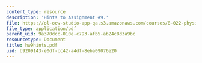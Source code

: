```yaml
---
content_type: resource
description: 'Hints to Assignment #9.'
file: https://ol-ocw-studio-app-qa.s3.amazonaws.com/courses/8-022-physics-ii-electricity-and-magnetism-fall-2002/b9209143e0dfcc42a4df8eba09076e20_hw9hints.pdf
file_type: application/pdf
parent_uid: 9a370dcc-010e-c793-afb5-ab24c8d3a9bc
resourcetype: Document
title: hw9hints.pdf
uid: b9209143-e0df-cc42-a4df-8eba09076e20
---
```

